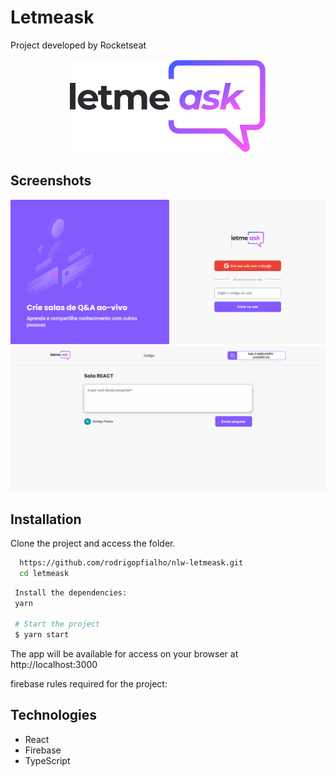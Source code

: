 
#  Letmeask

Project developed by Rocketseat

<div align="center">
<img src="https://github.com/rodrigopfialho/nlw-letmeask/blob/main/src/assets/images/logo.svg">
</div>

## Screenshots

![App Screenshot](https://github.com/rodrigopfialho/nlw-letmeask/blob/main/src/assets/images/foto1.png)
![App Screenshot](https://github.com/rodrigopfialho/nlw-letmeask/blob/main/src/assets/images/foto2.png)


## Installation 

Clone the project and access the folder.

```bash 
  https://github.com/rodrigopfialho/nlw-letmeask.git
  cd letmeask
```
    
 ```bash 
  Install the dependencies:
  yarn

  # Start the project
  $ yarn start
```   
The app will be available for access on your browser at http://localhost:3000

firebase rules required for the project:

## Technologies

- React
- Firebase
- TypeScript




    
    
